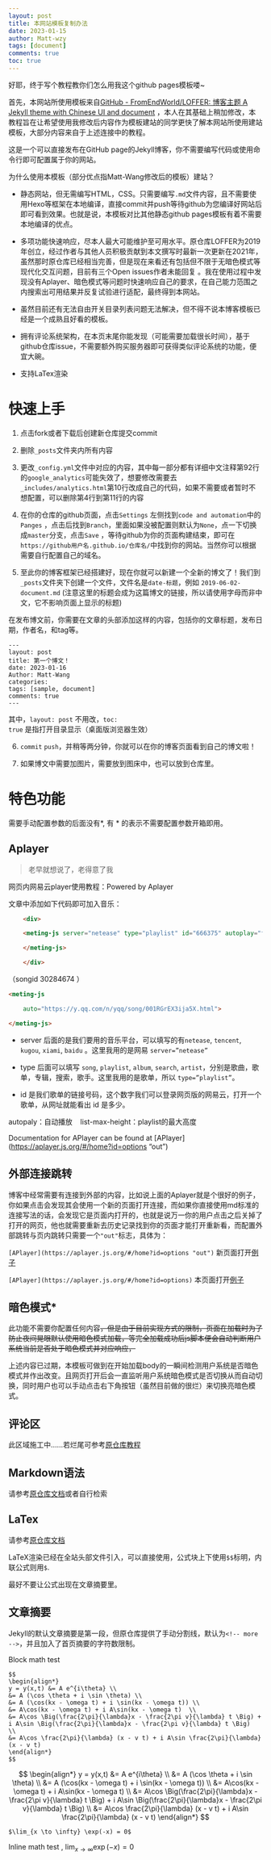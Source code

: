 ```yaml
---
layout: post
title: 本网站模板复制办法
date: 2023-01-15
author: Matt-wzy
tags: [document]
comments: true
toc: true
---
```


好耶，终于写个教程教你们怎么用我这个github pages模板喽~

<!-- more -->

<div>
    <meting-js server="netease" type="song" id="1934251776" autoplay="false" list-max-height=1200px>
    </meting-js>
</div>

首先，本网站所使用模板来自[GitHub - FromEndWorld/LOFFER: 博客主题 A Jekyll theme with Chinese UI and document](https://github.com/FromEndWorld/loffer) ，本人在其基础上稍加修改，本教程旨在让希望使用我修改后内容作为模板建站的同学更快了解本网站所使用建站模板，大部分内容来自于上述连接中的教程。

这是一个可以直接发布在GitHub page的Jekyll博客，你不需要编写代码或使用命令行即可配置属于你的网站。

为什么使用本模板（部分优点指Matt-Wang修改后的模板）建站？

- 静态网站，但无需编写HTML，CSS。只需要编写`.md`文件内容，且不需要使用Hexo等框架在本地编译，直接commit并push等待github为您编译好网站后即可看到效果。也就是说，本模板对比其他静态github pages模板有着不需要本地编译的优点。

- 多项功能快速响应，尽本人最大可能维护至可用水平。原仓库LOFFER为2019年创立，经过作者与其他人员积极贡献到本文撰写时最新一次更新在2021年，虽然那时原仓库已经相当完善，但是现在来看还有包括但不限于无暗色模式等现代化交互问题，目前有三个Open issues作者未能回复 。我在使用过程中发现没有Aplayer、暗色模式等问题时快速响应自己的要求，在自己能力范围之内搜索出可用结果并反复试验进行适配，最终得到本网站。

- 虽然目前还有无法自由开关目录列表问题无法解决，但不得不说本博客模板已经是一个成熟且好看的模板。

- 拥有评论系统架构，在本页末尾你能发现（可能需要加载很长时间），基于github仓库issue，不需要额外购买服务器即可获得类似评论系统的功能，便宜大碗。

- 支持LaTex渲染

# 快速上手

1. 点击fork或者下载后创建新仓库提交commit

2. 删除`_posts`文件夹内所有内容

3. 更改`_config.yml`文件中对应的内容，其中每一部分都有详细中文注释第92行的`google_analytics`可能失效了，想要修改需要去`_includes/analytics.html`第10行改成自己的代码，如果不需要或者暂时不想配置，可以删除第4行到第11行的内容

4. 在你的仓库的github页面，点击`Settings` 左侧找到`code and automation`中的 `Panges` ，点击后找到`Branch`，里面如果没被配置则默认为`None`，点一下切换成`master`分支，点击`Save` ，等待github为你的页面构建结束，即可在 `https://github用户名.github.io/仓库名/`中找到你的网站。当然你可以根据需要自行配置自己的域名。

5. 至此你的博客框架已经搭建好，现在你就可以新建一个全新的博文了！我们到`_posts`文件夹下创建一个文件，文件名是`date-标题`，例如 `2019-06-02-document.md` (注意这里的标题会成为这篇博文的链接，所以请使用字母而非中文，它不影响页面上显示的标题)

在发布博文前，你需要在文章的头部添加这样的内容，包括你的文章标题，发布日期，作者名，和tag等。

```
---
layout: post
title: 第一个博文！
date: 2023-01-16
Author: Matt-Wang
categories: 
tags: [sample, document]
comments: true
--- 
```

其中，`layout: post` 不用改，`toc: true` 是指打开目录显示（桌面版浏览器生效）

6. `commit` `push`，并稍等两分钟，你就可以在你的博客页面看到自己的博文啦！

7. 如果博文中需要加图片，需要放到图床中，也可以放到仓库里。

# 特色功能

需要手动配置参数的后面没有*, 有 * 的表示不需要配置参数开箱即用。

## Aplayer

> 老早就想说了，老得意了我

网页内网易云player使用教程：Powered by Aplayer

文章中添加如下代码即可加入音乐：

```html
    <div>

    <meting-js server="netease" type="playlist" id="666375" autoplay="false" list-max-height=1200px>

    </meting-js>

    </div>
```

（songid 30284674 ）

```html
<meting-js

    auto="https://y.qq.com/n/yqq/song/001RGrEX3ija5X.html">

</meting-js>
```

- server 后面的是我们要用的音乐平台，可以填写的有`netease`, `tencent`, `kugou`, `xiami`, `baidu` 。这里我用的是网易 `server=”netease”`

- type 后面可以填写 `song`, `playlist`, `album`, `search`, `artist`，分别是歌曲，歌单，专辑，搜索，歌手。这里我用的是歌单，所以 `type=”playlist”`。

- id 是我们歌单的链接号码，这个数字我们可以登录网页版的网易云，打开一个歌单，从网址就能看出 id 是多少。

autopaly：自动播放    list-max-height：playlist的最大高度

Documentation for APlayer can be found at [APlayer](https://aplayer.js.org/#/home?id=options “out”)

## 外部连接跳转

博客中经常需要有连接到外部的内容，比如说上面的Aplayer就是个很好的例子，你如果点击会发现其会使用一个新的页面打开连接，而如果你直接使用md标准的连接写法的话，会发现它是页面内打开的，也就是说万一你的用户点击之后关掉了打开的网页，他也就需要重新去历史记录找到你的页面才能打开重新看，而配置外部跳转与页内跳转只需要一个`"out"`标志，具体为：

`[APlayer](https://aplayer.js.org/#/home?id=options "out")` 新页面打开[例子](https://aplayer.js.org/#/home?id=options "out")

`[APlayer](https://aplayer.js.org/#/home?id=options)` 本页面打开[例子](https://aplayer.js.org/#/home?id=options)

## 暗色模式*

此功能不需要你配置任何内容~~，但是由于目前实现方式的限制，页面在加载时为了防止夜间晃眼默认使用暗色模式加载，等完全加载成功后js脚本便会自动判断用户系统当前是否处于暗色模式并对应响应，~~

上述内容已过期，本模板可做到在开始加载body的一瞬间检测用户系统是否暗色模式并作出改变。且网页打开后会一直监听用户系统暗色模式是否切换从而自动切换，同时用户也可以手动点击右下角按钮（虽然目前做的很烂）来切换亮暗色模式。

## 评论区

此区域施工中……若烂尾可参考[原仓库教程](https://fromendworld.github.io/LOFFER/document/#可选添加评论区)

## Markdown语法

请参考[原仓库文档](https://fromendworld.github.io/LOFFER/chinese-markdown-cheatsheet/)或者自行检索

## LaTex

请参考[原仓库文档](https://fromendworld.github.io/LOFFER/math-test/) 

LaTeX渲染已经在全站头部文件引入，可以直接使用，公式块上下使用`$$`标明，内联公式则用`$`.

最好不要让公式出现在文章摘要里。

## 文章摘要

Jekyll的默认文章摘要是第一段，但原仓库提供了手动分割线，默认为`<!-- more -->`，并且加入了首页摘要的字符数限制。

Block math test

```
$$
\begin{align*}
y = y(x,t) &= A e^{i\theta} \\
&= A (\cos \theta + i \sin \theta) \\
&= A (\cos(kx - \omega t) + i \sin(kx - \omega t)) \\
&= A\cos(kx - \omega t) + i A\sin(kx - \omega t)  \\
&= A\cos \Big(\frac{2\pi}{\lambda}x - \frac{2\pi v}{\lambda} t \Big) + i A\sin \Big(\frac{2\pi}{\lambda}x - \frac{2\pi v}{\lambda} t \Big)  \\
&= A\cos \frac{2\pi}{\lambda} (x - v t) + i A\sin \frac{2\pi}{\lambda} (x - v t)
\end{align*}
$$
```

$$
\begin{align*}
y = y(x,t) &= A e^{i\theta} \\
&= A (\cos \theta + i \sin \theta) \\
&= A (\cos(kx - \omega t) + i \sin(kx - \omega t)) \\
&= A\cos(kx - \omega t) + i A\sin(kx - \omega t)  \\
&= A\cos \Big(\frac{2\pi}{\lambda}x - \frac{2\pi v}{\lambda} t \Big) + i A\sin \Big(\frac{2\pi}{\lambda}x - \frac{2\pi v}{\lambda} t \Big)  \\
&= A\cos \frac{2\pi}{\lambda} (x - v t) + i A\sin \frac{2\pi}{\lambda} (x - v t)
\end{align*}
$$

```
$\lim_{x \to \infty} \exp(-x) = 0$
```

Inline math test , $\lim_{x \to \infty} \exp(-x) = 0$
